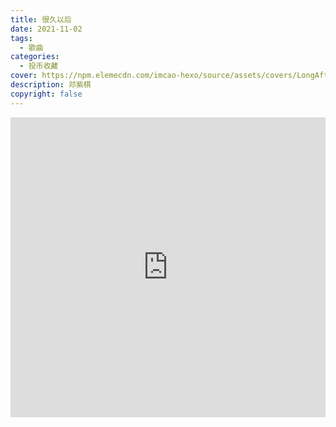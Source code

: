 ```yaml
---
title: 很久以后
date: 2021-11-02
tags:
  - 歌曲
categories:
  - 投币收藏
cover: https://npm.elemecdn.com/imcao-hexo/source/assets/covers/LongAfter.jpg
description: 邓紫棋
copyright: false
---
```


<iframe
  src="https://player.bilibili.com/player.html?aid=421673372&bvid=BV1h3411879L&cid=441581555&page=1"
  scrolling="no"
  border="0"
  frameborder="no"
  width="100%"
  framespacing="0"
  allowfullscreen="true"
>
</iframe>

<style>
iframe {
  height: 480px;
}
@media (max-width: 768px) {
  iframe {
    height: 300px;
  }
}
@media (max-width: 480px) {
  iframe {
    height: 250px;
  }
}
</style>
